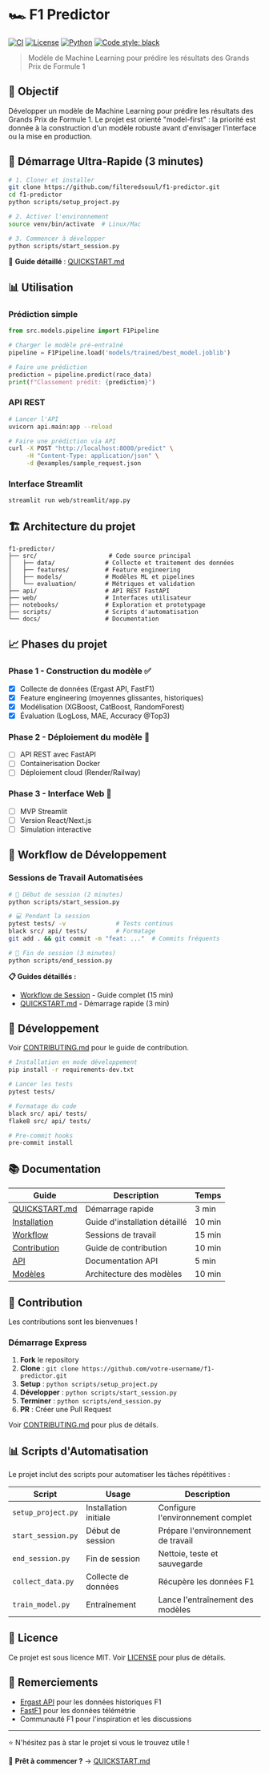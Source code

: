 # 🏎️ F1 Predictor

[![CI](https://github.com/filteredsouul/f1-predictor/workflows/CI/badge.svg)](https://github.com/filteredsouul/f1-predictor/actions)
[![License](https://img.shields.io/badge/license-MIT-blue.svg)](LICENSE)
[![Python](https://img.shields.io/badge/python-3.10+-blue.svg)](https://python.org)
[![Code style: black](https://img.shields.io/badge/code%20style-black-000000.svg)](https://github.com/psf/black)

> Modèle de Machine Learning pour prédire les résultats des Grands Prix de Formule 1

## 🎯 Objectif

Développer un modèle de Machine Learning pour prédire les résultats des Grands Prix de Formule 1. Le projet est orienté "model-first" : la priorité est donnée à la construction d'un modèle robuste avant d'envisager l'interface ou la mise en production.

## 🚀 Démarrage Ultra-Rapide (3 minutes)

```bash
# 1. Cloner et installer
git clone https://github.com/filteredsouul/f1-predictor.git
cd f1-predictor
python scripts/setup_project.py

# 2. Activer l'environnement
source venv/bin/activate  # Linux/Mac

# 3. Commencer à développer
python scripts/start_session.py
```

📖 **Guide détaillé** : [QUICKSTART.md](QUICKSTART.md)

## 📊 Utilisation

### Prédiction simple
```python
from src.models.pipeline import F1Pipeline

# Charger le modèle pré-entraîné
pipeline = F1Pipeline.load('models/trained/best_model.joblib')

# Faire une prédiction
prediction = pipeline.predict(race_data)
print(f"Classement prédit: {prediction}")
```

### API REST
```bash
# Lancer l'API
uvicorn api.main:app --reload

# Faire une prédiction via API
curl -X POST "http://localhost:8000/predict" \
     -H "Content-Type: application/json" \
     -d @examples/sample_request.json
```

### Interface Streamlit
```bash
streamlit run web/streamlit/app.py
```

## 🏗️ Architecture du projet

```
f1-predictor/
├── src/                    # Code source principal
│   ├── data/              # Collecte et traitement des données
│   ├── features/          # Feature engineering
│   ├── models/            # Modèles ML et pipelines
│   └── evaluation/        # Métriques et validation
├── api/                   # API REST FastAPI
├── web/                   # Interfaces utilisateur
├── notebooks/             # Exploration et prototypage
├── scripts/               # Scripts d'automatisation
└── docs/                  # Documentation
```

## 📈 Phases du projet

### Phase 1 - Construction du modèle ✅
- [x] Collecte de données (Ergast API, FastF1)
- [x] Feature engineering (moyennes glissantes, historiques)
- [x] Modélisation (XGBoost, CatBoost, RandomForest)
- [x] Évaluation (LogLoss, MAE, Accuracy @Top3)

### Phase 2 - Déploiement du modèle 🚧
- [ ] API REST avec FastAPI
- [ ] Containerisation Docker
- [ ] Déploiement cloud (Render/Railway)

### Phase 3 - Interface Web 📅
- [ ] MVP Streamlit
- [ ] Version React/Next.js
- [ ] Simulation interactive

## 🔄 Workflow de Développement

### Sessions de Travail Automatisées

```bash
# 🚀 Début de session (2 minutes)
python scripts/start_session.py

# 💻 Pendant la session
pytest tests/ -v              # Tests continus
black src/ api/ tests/        # Formatage
git add . && git commit -m "feat: ..."  # Commits fréquents

# 🏁 Fin de session (3 minutes)
python scripts/end_session.py
```

**📋 Guides détaillés :**
- [Workflow de Session](docs/workflow-session.md) - Guide complet (15 min)
- [QUICKSTART.md](QUICKSTART.md) - Démarrage rapide (3 min)

## 🔧 Développement

Voir [CONTRIBUTING.md](CONTRIBUTING.md) pour le guide de contribution.

```bash
# Installation en mode développement
pip install -r requirements-dev.txt

# Lancer les tests
pytest tests/

# Formatage du code
black src/ api/ tests/
flake8 src/ api/ tests/

# Pre-commit hooks
pre-commit install
```

## 📚 Documentation

| Guide | Description | Temps |
|-------|-------------|-------|
| [QUICKSTART.md](QUICKSTART.md) | Démarrage rapide | 3 min |
| [Installation](docs/installation.md) | Guide d'installation détaillé | 10 min |
| [Workflow](docs/workflow-session.md) | Sessions de travail | 15 min |
| [Contribution](CONTRIBUTING.md) | Guide de contribution | 10 min |
| [API](docs/api.md) | Documentation API | 5 min |
| [Modèles](docs/model.md) | Architecture des modèles | 10 min |

## 🤝 Contribution

Les contributions sont les bienvenues ! 

### Démarrage Express
1. **Fork** le repository
2. **Clone** : `git clone https://github.com/votre-username/f1-predictor.git`
3. **Setup** : `python scripts/setup_project.py`
4. **Développer** : `python scripts/start_session.py`
5. **Terminer** : `python scripts/end_session.py`
6. **PR** : Créer une Pull Request

Voir [CONTRIBUTING.md](CONTRIBUTING.md) pour plus de détails.

## 📊 Scripts d'Automatisation

Le projet inclut des scripts pour automatiser les tâches répétitives :

| Script | Usage | Description |
|--------|-------|-------------|
| `setup_project.py` | Installation initiale | Configure l'environnement complet |
| `start_session.py` | Début de session | Prépare l'environnement de travail |
| `end_session.py` | Fin de session | Nettoie, teste et sauvegarde |
| `collect_data.py` | Collecte de données | Récupère les données F1 |
| `train_model.py` | Entraînement | Lance l'entraînement des modèles |

## 📄 Licence

Ce projet est sous licence MIT. Voir [LICENSE](LICENSE) pour plus de détails.

## 🙏 Remerciements

- [Ergast API](https://ergast.com/mrd/) pour les données historiques F1
- [FastF1](https://github.com/theOehrly/Fast-F1) pour les données télémétrie
- Communauté F1 pour l'inspiration et les discussions

---

⭐ N'hésitez pas à star le projet si vous le trouvez utile !

🚀 **Prêt à commencer ?** → [QUICKSTART.md](QUICKSTART.md) 